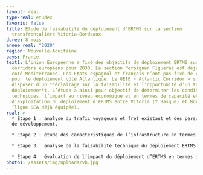 ```yaml
---
layout: real
type-real: etudex
favoris: false
title: Etude de faisabilité du déploiement d’ERTMS sur la section
  transfrontalière Vitoria-Bordeaux
duree: 8 mois
annee_real: "2020"
region: Nouvelle-Aquitaine
pays: France
text1: L’Union Européenne a fixé des objectifs de déploiement ERTMS sur les
  corridors européens pour 2030. La section Perpignan Figueras est déjà équipée
  coté Méditerranée. Les Etats espagnol et français n’ont pas fixé de calendrier
  pour le déploiement côté Atlantique. Le GEIE « Atlantic Corridor » souhaite
  disposer d’un **éclairage sur la faisabilité et l’opportunité d’un tel
  déploiemen**t. L’étude a ainsi pour objectif de déterminer les conditions
  techniques, l’impact au niveau économique et en termes de capacité et
  d’exploitation du déploiement d’ERTMS entre Vitoria (Y Basque) et Bordeaux
  (ligne SEA déjà équipée).
real: >-
  * Etape 1 : analyse du trafic voyageurs et fret existant et des perspectives
  de développement. 

  * Etape 2 : étude des caractéristiques de l’infrastructure en termes de signalisation et télécom (postes, blocks, appareils commandés, type de commandes etc…).

  * Etape 3 : analyse de la faisabilité technique du déploiement ERTMS et notamment des modalités de déploiement en ligne et en zone de postes, des contraintes d’équipement du matériel roulant sur les sections équipées en ERTMS Niveau 2. Détermination des coûts d’équipement sol et bords.

  * Etape 4 : évaluation de l’impact du déploiement d’ERTMS en termes de capacité/exploitation, de maintenance et de fiabilité de l’infrastructure. Réalisation des bilans économiques et socio-économiques du projet via notamment l’estimation précise des coûts d’investissement (CAPEX) et des gains en termes d’exploitation/maintenance (OPEX).
photo1: /assets/img/uploads/vb.jpg
---
```

